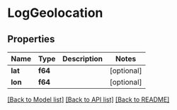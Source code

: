 # LogGeolocation

## Properties
Name | Type | Description | Notes
------------ | ------------- | ------------- | -------------
**lat** | **f64** |  | [optional] 
**lon** | **f64** |  | [optional] 

[[Back to Model list]](../README.md#documentation-for-models) [[Back to API list]](../README.md#documentation-for-api-endpoints) [[Back to README]](../README.md)


